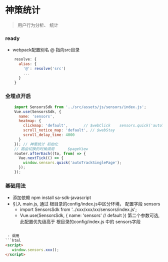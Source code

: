 # 神策统计

> 用户行为分析、 统计  
### ready 
- webpack配置别名 @ 指向src目录
```javascript
    resolve: {
      alias: {
        '@': resolve('src')
        ...
      }
    }
```
### 全埋点开启
```javascript main.js
    import SensorsSdk from '../src/assets/js/sensors/index.js';
    Vue.use(SensorsSdk, {
      name: 'sensors',
      heatmap: {
        clickmap: 'default',       // $webClick    sensors.quick('autoTrack')
        scroll_notice_map: 'default', // $webStay
        scroll_delay_time: 4000
      }
    }); // 神策统计 初始化
    // 路由切换的时候调用      $pageView
    router.afterEach((to, from) => {
      Vue.nextTick(() => {
        window.sensors.quick('autoTrackSinglePage');
      });
    });
```
### 基础用法
 -  添加依赖 npm install sa-sdk-javascript  
 -  引入 main.js, 通过 根目录的config/index.js中区分环境， 配置字段 sensors
    -  import SensorsSdk from '../xxx/xxx/xx/sensors/index.js';
    - Vue.use(SensorsSdk, { name: 'sensors' // default  })  第二个参数可选, 此配置优先级高于 根目录的config/index.js 中的 sensors字段
```html
    
 - 调用 
```html
<script>
   window.sensors.xxx();
</script>
        
```    
